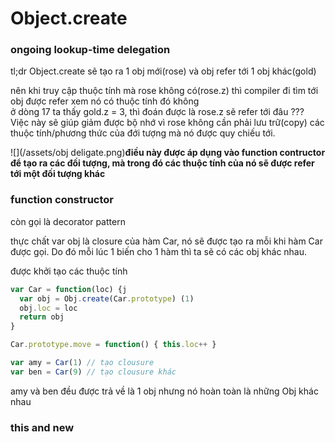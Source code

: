 # Object.create

### ongoing lookup-time delegation

tl;dr Object.create sẽ tạo ra 1 obj mới\(rose\) và obj refer tới 1 obj khác\(gold\)

nên khi truy cập thuộc tính mà rose không có\(rose.z\) thì compiler đi tìm tới obj được refer xem nó có thuộc tính đó không  
ở dòng 17 ta thấy gold.z = 3, thì đoán được là rose.z sẽ refer tới đâu ???  
Việc này sẽ giúp giảm được bộ nhớ vì rose không cần phải lưu trữ\(copy\) các thuộc tính/phương thức của đới tượng mà nó được quy chiếu tới.

![](/assets/obj deligate.png)**điều này được áp dụng vào function contructor để tạo ra các đối tượng, mà trong đó các thuộc tính của nó sẽ được refer  tới một đối tượng khác**

### function constructor

còn gọi là decorator pattern

thực chất var obj là closure của hàm Car,  nó sẽ được tạo ra mỗi khi hàm Car được gọi. Do đó mỗi lúc 1 biến cho 1 hàm thì ta sẽ có các obj khác nhau.

được khởi tạo các thuộc tính

```js
var Car = function(loc) {j
  var obj = Obj.create(Car.prototype) (1)
  obj.loc = loc
  return obj
}

Car.prototype.move = function() { this.loc++ }

var amy = Car(1) // tạo clousure
var ben = Car(9) // tạo clousure khác
```

amy và ben đều được trả về là 1 obj nhưng nó hoàn toàn là những Obj khác nhau

### this and new



